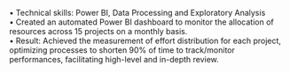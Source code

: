 •	Technical skills: Power BI, Data Processing and Exploratory Analysis
<br>•	Created an automated Power BI dashboard to monitor the allocation of resources across 15 projects on a monthly basis.
<br>•	Result: Achieved the measurement of effort distribution for each project, optimizing processes to shorten 90% of time to track/monitor performances, facilitating high-level and in-depth review.
